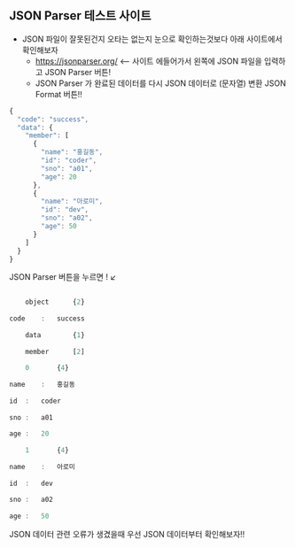 ## JSON Parser 테스트 사이트

* JSON 파일이 잘못된건지 오타는 없는지 눈으로 확인하는것보다 아래 사이트에서 확인해보자
  * https://jsonparser.org/ <-- 사이트 에들어가서 왼쪽에 JSON 파일을 입력하고 JSON Parser 버튼!
  * JSON Parser 가 완료된 데이터를 다시 JSON 데이터로 (문자열) 변환  JSON Format 버튼!!

```javascript
{
  "code": "success",
  "data": {
    "member": [
      {
        "name": "홍길동",
        "id": "coder",
        "sno": "a01",
        "age": 20
      },
      {
        "name": "아로미",
        "id": "dev",
        "sno": "a02",
        "age": 50
      }
    ]
  }
}
```

JSON Parser 버튼을 누르면 !  :arrow_lower_left:

```javascript
	
	object		{2}
		
code	:	success
		
	data		{1}
		
	member		[2]
		
	0		{4}
		
name	:	홍길동
		
id	:	coder
		
sno	:	a01
		
age	:	20
		
	1		{4}
		
name	:	아로미
		
id	:	dev
		
sno	:	a02
		
age	:	50

```

JSON 데이터 관련 오류가 생겼을때 우선 JSON 데이터부터 확인해보자!!

